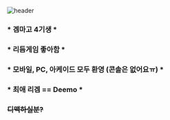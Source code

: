 ![header](https://capsule-render.vercel.app/api?type=Waving&color=ff3300&height=200&section=header&text=tkfkadlsi&fontSize=80&animation=fadeIn&fontColor=FFFFFF)

### * 겜마고 4기생 *
### * 리듬게임 좋아함 *
### * 모바일, PC, 아케이드 모두 환영 (콘솔은 없어요ㅠ) *
### * 최애 리겜 == Deemo *
### ~~디맥하실분?~~

